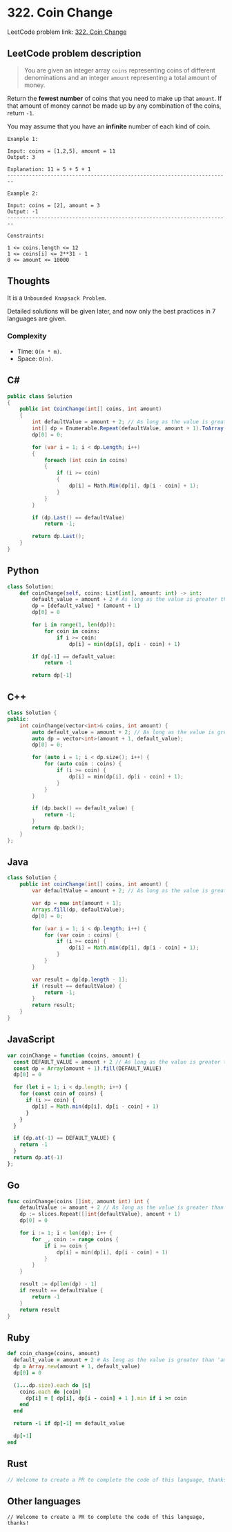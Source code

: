 # 322. Coin Change
LeetCode problem link: [322. Coin Change](https://leetcode.com/problems/coin-change/)

## LeetCode problem description
> You are given an integer array `coins` representing coins of different denominations and an integer `amount` representing a total amount of money.

Return the **fewest number** of coins that you need to make up that `amount`. If that amount of money cannot be made up by any combination of the coins, return `-1`.

You may assume that you have an **infinite** number of each kind of coin.

```
Example 1:

Input: coins = [1,2,5], amount = 11
Output: 3

Explanation: 11 = 5 + 5 + 1
------------------------------------------------------------------------

Example 2:

Input: coins = [2], amount = 3
Output: -1
------------------------------------------------------------------------

Constraints:

1 <= coins.length <= 12
1 <= coins[i] <= 2**31 - 1
0 <= amount <= 10000
```

## Thoughts
It is a `Unbounded Knapsack Problem`.

Detailed solutions will be given later, and now only the best practices in 7 languages are given.

### Complexity
* Time: `O(n * m)`.
* Space: `O(n)`.

## C#
```c#
public class Solution
{
    public int CoinChange(int[] coins, int amount)
    {
        int defaultValue = amount + 2; // As long as the value is greater than 'amount', it doesn't matter how much it is.
        int[] dp = Enumerable.Repeat(defaultValue, amount + 1).ToArray();
        dp[0] = 0;

        for (var i = 1; i < dp.Length; i++)
        {
            foreach (int coin in coins)
            {
                if (i >= coin)
                {
                    dp[i] = Math.Min(dp[i], dp[i - coin] + 1);
                }
            }
        }

        if (dp.Last() == defaultValue)
            return -1;

        return dp.Last();
    }
}
```

## Python
```python
class Solution:
    def coinChange(self, coins: List[int], amount: int) -> int:
        default_value = amount + 2 # As long as the value is greater than 'amount', it doesn't matter how much it is.
        dp = [default_value] * (amount + 1)
        dp[0] = 0

        for i in range(1, len(dp)):
            for coin in coins:
                if i >= coin:
                    dp[i] = min(dp[i], dp[i - coin] + 1)

        if dp[-1] == default_value:
            return -1

        return dp[-1]
```

## C++
```cpp
class Solution {
public:
    int coinChange(vector<int>& coins, int amount) {
        auto default_value = amount + 2; // As long as the value is greater than 'amount', it doesn't matter how much it is.
        auto dp = vector<int>(amount + 1, default_value);
        dp[0] = 0;

        for (auto i = 1; i < dp.size(); i++) {
            for (auto coin : coins) {
                if (i >= coin) {
                    dp[i] = min(dp[i], dp[i - coin] + 1);
                }
            }
        }

        if (dp.back() == default_value) {
            return -1;
        }
        return dp.back();
    }
};
```

## Java
```java
class Solution {
    public int coinChange(int[] coins, int amount) {
        var defaultValue = amount + 2; // As long as the value is greater than 'amount', it doesn't matter how much it is.

        var dp = new int[amount + 1];
        Arrays.fill(dp, defaultValue);
        dp[0] = 0;

        for (var i = 1; i < dp.length; i++) {
            for (var coin : coins) {
                if (i >= coin) {
                    dp[i] = Math.min(dp[i], dp[i - coin] + 1);
                }
            }
        }

        var result = dp[dp.length - 1];
        if (result == defaultValue) {
            return -1;
        }
        return result;
    }
}
```

## JavaScript
```javascript
var coinChange = function (coins, amount) {
  const DEFAULT_VALUE = amount + 2 // As long as the value is greater than 'amount', it doesn't matter how much it is.
  const dp = Array(amount + 1).fill(DEFAULT_VALUE)
  dp[0] = 0

  for (let i = 1; i < dp.length; i++) {
    for (const coin of coins) {
      if (i >= coin) {
        dp[i] = Math.min(dp[i], dp[i - coin] + 1)
      }
    }
  }

  if (dp.at(-1) == DEFAULT_VALUE) {
    return -1
  }
  return dp.at(-1)
};
```

## Go
```go
func coinChange(coins []int, amount int) int {
    defaultValue := amount + 2 // As long as the value is greater than 'amount', it doesn't matter how much it is.
    dp := slices.Repeat([]int{defaultValue}, amount + 1)
    dp[0] = 0

    for i := 1; i < len(dp); i++ {
        for _, coin := range coins {
            if i >= coin {
                dp[i] = min(dp[i], dp[i - coin] + 1)
            }
        }
    }

    result := dp[len(dp) - 1]
    if result == defaultValue {
        return -1
    }
    return result
}
```

## Ruby
```ruby
def coin_change(coins, amount)
  default_value = amount + 2 # As long as the value is greater than 'amount', it doesn't matter how much it is.
  dp = Array.new(amount + 1, default_value)
  dp[0] = 0

  (1...dp.size).each do |i|
    coins.each do |coin|
      dp[i] = [ dp[i], dp[i - coin] + 1 ].min if i >= coin
    end
  end

  return -1 if dp[-1] == default_value

  dp[-1]
end
```

## Rust
```rust
// Welcome to create a PR to complete the code of this language, thanks!
```

## Other languages
```
// Welcome to create a PR to complete the code of this language, thanks!
```
